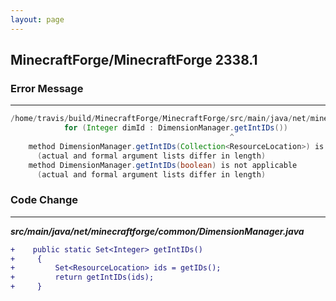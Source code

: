 ```yaml
---
layout: page
---
```

## MinecraftForge/MinecraftForge 2338.1

### Error Message

---------------------

```java
/home/travis/build/MinecraftForge/MinecraftForge/src/main/java/net/minecraftforge/server/command/CommandTps.java:72: error: no suitable method found for getIntIDs(no arguments)
            for (Integer dimId : DimensionManager.getIntIDs())
                                                 ^
    method DimensionManager.getIntIDs(Collection<ResourceLocation>) is not applicable
      (actual and formal argument lists differ in length)
    method DimensionManager.getIntIDs(boolean) is not applicable
      (actual and formal argument lists differ in length)
```

### Code Change

---------------------

***src/main/java/net/minecraftforge/common/DimensionManager.java***

```diff
+    public static Set<Integer> getIntIDs()
+     {
+         Set<ResourceLocation> ids = getIDs();
+         return getIntIDs(ids);
+     }
  
```